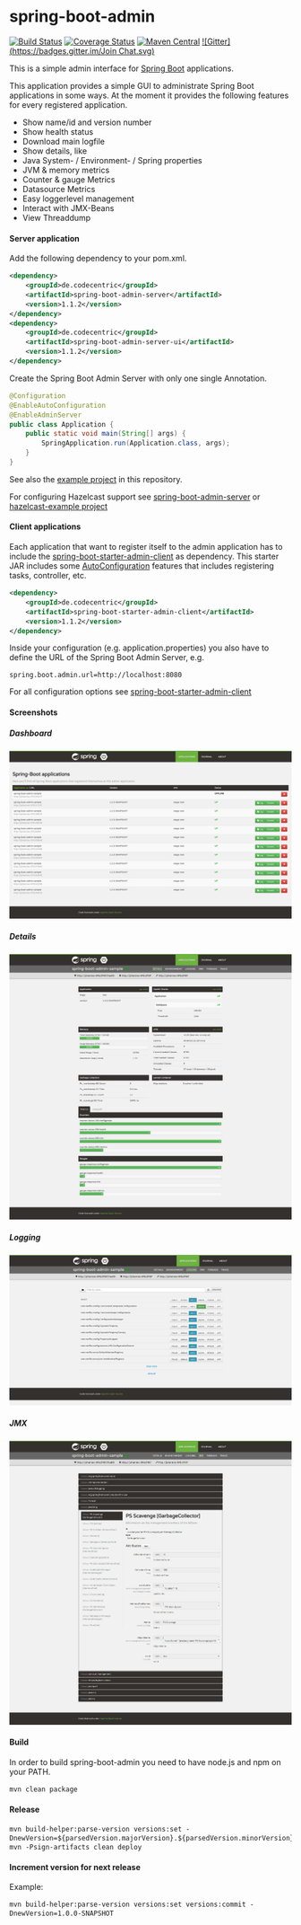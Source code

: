 spring-boot-admin
=================
[![Build Status](https://travis-ci.org/codecentric/spring-boot-admin.svg)](https://travis-ci.org/codecentric/spring-boot-admin)
[![Coverage Status](https://coveralls.io/repos/codecentric/spring-boot-admin/badge.svg)](https://coveralls.io/r/codecentric/spring-boot-admin)
[![Maven Central](https://maven-badges.herokuapp.com/maven-central/de.codecentric/spring-boot-admin/badge.svg)](https://maven-badges.herokuapp.com/maven-central/de.codecentric/spring-boot-admin/)
[![Gitter](https://badges.gitter.im/Join Chat.svg)](https://gitter.im/codecentric/spring-boot-admin?utm_source=badge&utm_medium=badge&utm_campaign=pr-badge&utm_content=badge)

This is a simple admin interface for [Spring Boot](http://projects.spring.io/spring-boot/ "Official Spring-Boot website") applications.

This application provides a simple GUI to administrate Spring Boot applications in some ways. At the moment it provides the following features for every registered application.

* Show name/id and version number
* Show health status
* Download main logfile
* Show details, like
 * Java System- / Environment- / Spring properties
 * JVM & memory metrics
 * Counter & gauge Metrics
 * Datasource Metrics
* Easy loggerlevel management
* Interact with JMX-Beans
* View Threaddump

#### Server application
Add the following dependency to your pom.xml.
```xml
<dependency>
	<groupId>de.codecentric</groupId>
	<artifactId>spring-boot-admin-server</artifactId>
	<version>1.1.2</version>
</dependency>
<dependency>
	<groupId>de.codecentric</groupId>
	<artifactId>spring-boot-admin-server-ui</artifactId>
	<version>1.1.2</version>
</dependency>
```

Create the Spring Boot Admin Server with only one single Annotation.
```java
@Configuration
@EnableAutoConfiguration
@EnableAdminServer
public class Application {
	public static void main(String[] args) {
		SpringApplication.run(Application.class, args);
	}
}
```

See also the [example project](https://github.com/codecentric/spring-boot-admin/tree/master/spring-boot-admin-samples/spring-boot-admin-sample) in this repository.

For configuring Hazelcast support see [spring-boot-admin-server](https://github.com/codecentric/spring-boot-admin/tree/master/spring-boot-admin-server/README.md) or [hazelcast-example project](https://github.com/codecentric/spring-boot-admin/tree/master/spring-boot-admin-samples/spring-boot-admin-sample-hazelcast)

#### Client applications
Each application that want to register itself to the admin application has to include the [spring-boot-starter-admin-client](https://github.com/codecentric/spring-boot-admin/tree/master/spring-boot-starter-admin-client) as dependency. This starter JAR includes some [AutoConfiguration](http://docs.spring.io/spring-boot/docs/current-SNAPSHOT/reference/htmlsingle/#using-boot-auto-configuration "Spring Boot documentation") features that includes registering tasks, controller, etc.
```xml
<dependency>
	<groupId>de.codecentric</groupId>
	<artifactId>spring-boot-starter-admin-client</artifactId>
	<version>1.1.2</version>
</dependency>
```

Inside your configuration (e.g. application.properties) you also have to define the URL of the Spring Boot Admin Server, e.g.
```
spring.boot.admin.url=http://localhost:8080
```

For all configuration options see [spring-boot-starter-admin-client](https://github.com/codecentric/spring-boot-admin/tree/master/spring-boot-starter-admin-client/README.md)


#### Screenshots

##### Dashboard

[](url "title")
<img src="https://raw.githubusercontent.com/codecentric/spring-boot-admin/master/screenshot.png">

##### Details

[](url "title")
<img src="https://raw.githubusercontent.com/codecentric/spring-boot-admin/master/screenshot-details.png">

##### Logging

[](url "title")
<img src="https://raw.githubusercontent.com/codecentric/spring-boot-admin/master/screenshot-logging.png">

##### JMX

[](url "title")
<img src="https://raw.githubusercontent.com/codecentric/spring-boot-admin/master/screenshot-jmx.png">

#### Build
In order to build spring-boot-admin you need to have node.js and npm on your PATH.

```shell
mvn clean package
```

#### Release

```shell
mvn build-helper:parse-version versions:set -DnewVersion=${parsedVersion.majorVersion}.${parsedVersion.minorVersion}.${parsedVersion.incrementalVersion}
mvn -Psign-artifacts clean deploy
```

#### Increment version for next release

Example:

```shell
mvn build-helper:parse-version versions:set versions:commit -DnewVersion=1.0.0-SNAPSHOT
```
